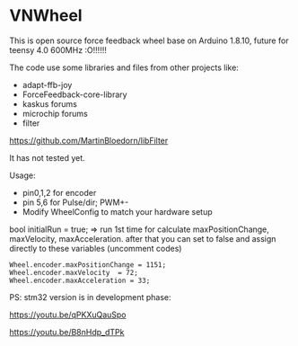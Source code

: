 # VNWheel
This is open source force feedback wheel base on Arduino 1.8.10, future for teensy 4.0 600MHz :O!!!!!!

The code use some libraries and files from other projects like:
- adapt-ffb-joy 
- ForceFeedback-core-library
- kaskus forums
- microchip forums
- filter

https://github.com/MartinBloedorn/libFilter

It has not tested yet.

Usage:
- pin0,1,2 for encoder
- pin 5,6 for Pulse/dir; PWM+-
- Modify WheelConfig to match your hardware setup

bool initialRun = true; => run 1st time for calculate maxPositionChange, maxVelocity, maxAcceleration. after that you can set to false and assign directly to these variables (uncomment codes)

    Wheel.encoder.maxPositionChange = 1151;
    Wheel.encoder.maxVelocity  = 72;
    Wheel.encoder.maxAcceleration = 33;


PS: stm32 version is in development phase:

https://youtu.be/qPKXuQauSpo

https://youtu.be/B8nHdp_dTPk
